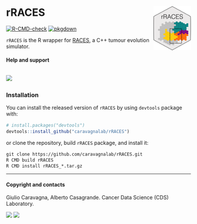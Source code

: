 
# rRACES <a href="caravagnalab.github.io/rRACES"><img src="man/figures/logo.png" align="right" height="120" alt="" /></a>

<!-- badges: start -->

[![R-CMD-check](https://github.com/caravagnalab/rRACES/workflows/R-CMD-check/badge.svg)](https://github.com/caravagnalab/rRACES/actions)
[![pkgdown](https://github.com/caravagnalab/rRACES/actions/workflows/pkgdown.yaml/badge.svg)](https://github.com/caravagnalab/rRACES/actions/workflows/pkgdown.yaml)
<!-- badges: end -->

`rRACES` is the R wrapper for
[RACES](https://github.com/albertocasagrande/RACES), a C++ tumour
evolution simulator.

#### Help and support

## [![](https://img.shields.io/badge/GitHub%20Pages-https://caravagnalab.github.io/rRACES/-yellow.svg)](https://caravagnalab.github.io/rRACES/)

### Installation

You can install the released version of `rRACES` by using `devtools` package with:

``` r
# install.packages("devtools")
devtools::install_github("caravagnalab/rRACES")
```

or clone the repository, build `rRACES` package, and install it:

``` shell
git clone https://github.com/caravagnalab/rRACES.git
R CMD build rRACES
R CMD install rRACES_*.tar.gz
```

------------------------------------------------------------------------

#### Copyright and contacts

Giulio Caravagna, Alberto Casagrande. Cancer Data Science (CDS)
Laboratory.

[![](https://img.shields.io/badge/CDS%20Lab%20Github-caravagnalab-seagreen.svg)](https://github.com/caravagnalab)
[![](https://img.shields.io/badge/CDS%20Lab%20webpage-https://www.caravagnalab.org/-red.svg)](https://www.caravagnalab.org/)
